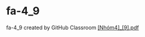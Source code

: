 # fa-4_9
fa-4_9 created by GitHub Classroom
[[Nhóm4]_[9].pdf](https://github.com/PythonHDN/fa-4_9/files/9844780/Nhom4._.9.pdf)

